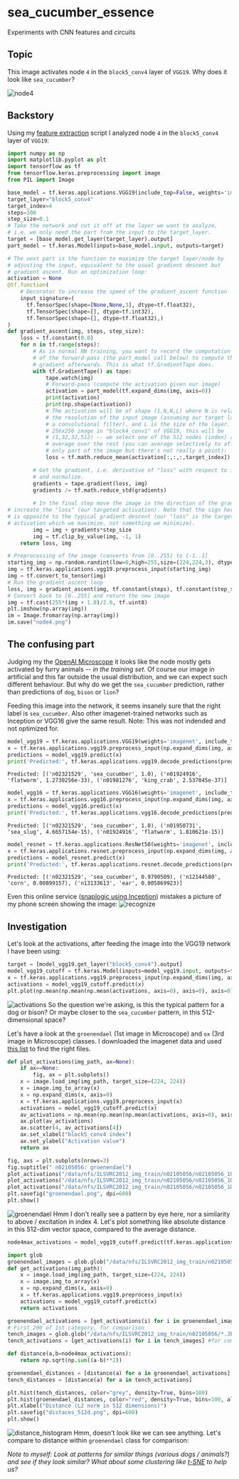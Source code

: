# sea_cucumber_essence
Experiments with CNN features and circuits
## Topic
This image activates node `4` in the `block5_conv4` layer of `VGG19`. Why does it look like `sea_cucumber`?

![node4](https://github.com/Stefan-Heimersheim/sea_cucumber_essence/blob/main/node4.png?raw=true)
## Backstory
Using my [feature extraction](https://github.com/Stefan-Heimersheim/tensorflow-feature-extraction-tutorial/) script I analyzed 
node `4` in the `block5_conv4` layer of `VGG19`:
```python
import numpy as np
import matplotlib.pyplot as plt
import tensorflow as tf
from tensorflow.keras.preprocessing import image
from PIL import Image 
```

```python
base_model = tf.keras.applications.VGG19(include_top=False, weights='imagenet')
target_layer="block5_conv4"
target_index=4
steps=100
step_size=0.1
# Take the network and cut it off at the layer we want to analyze,
# i.e. we only need the part from the input to the target_layer.
target = [base_model.get_layer(target_layer).output]
part_model = tf.keras.Model(inputs=base_model.input, outputs=target)

```

```python
# The next part is the function to maximize the target layer/node by
# adjusting the input, equivalent to the usual gradient descent but
# gradient ascent. Run an optimization loop:
activation = None
@tf.function(
    # Decorator to increase the speed of the gradient_ascent function
    input_signature=(
      tf.TensorSpec(shape=[None,None,3], dtype=tf.float32),
      tf.TensorSpec(shape=[], dtype=tf.int32),
      tf.TensorSpec(shape=[], dtype=tf.float32),)
)
def gradient_ascent(img, steps, step_size):
    loss = tf.constant(0.0)
    for n in tf.range(steps):
        # As in normal NN training, you want to record the computation
        # of the forward-pass (the part_model call below) to compute the
        # gradient afterwards. This is what tf.GradientTape does.
        with tf.GradientTape() as tape:
            tape.watch(img)
            # Forward-pass (compute the activation given our image)
            activation = part_model(tf.expand_dims(img, axis=0))
            print(activation)
            print(np.shape(activation))
            # The activation will be of shape (1,N,N,L) where N is related to
            # the resolution of the input image (assuming our target layer is
            # a convolutional filter), and L is the size of the layer. E.g. for a
            # 256x256 image in "block4_conv1" of VGG19, this will be
            # (1,32,32,512) -- we select one of the 512 nodes (index) and
            # average over the rest (you can average selectively to affect
            # only part of the image but there's not really a point):
            loss = tf.math.reduce_mean(activation[:,:,:,target_index])

        # Get the gradient, i.e. derivative of "loss" with respect to input
        # and normalize.
        gradients = tape.gradient(loss, img)
        gradients /= tf.math.reduce_std(gradients)
    
        # In the final step move the image in the direction of the gradient to
# increate the "loss" (our targeted activation). Note that the sign here
# is opposite to the typical gradient descent (our "loss" is the target 
# activation which we maximize, not something we minimize).
        img = img + gradients*step_size
        img = tf.clip_by_value(img, -1, 1)
    return loss, img
```

```python
# Preprocessing of the image (converts from [0..255] to [-1..1]
starting_img = np.random.randint(low=0,high=255,size=(224,224,3), dtype=np.uint8)
img = tf.keras.applications.vgg19.preprocess_input(starting_img)
img = tf.convert_to_tensor(img)
# Run the gradient ascent loop
loss, img = gradient_ascent(img, tf.constant(steps), tf.constant(step_size))
# Convert back to [0..255] and return the new image
img = tf.cast(255*(img + 1.0)/2.0, tf.uint8)
plt.imshow(np.array(img))
im = Image.fromarray(np.array(img))
im.save("node4.png")
```

## The confusing part
Judging my the [OpenAI Microscope](https://microscope.openai.com/models/vgg19_caffe/conv5_4_conv5_4_0/4) it looks like the node mostly gets activated by furry animals -- _in the training set_. Of course our image in artificial and this far outside the usual distribution, and we can expect such different behaviour. But why do we get the `sea_cucumber` prediction, rather than predictions of `dog`, `bison` or `lion`?

Feeding this image into the network, it seems insanely sure that the right label is `sea_cucumber`. Also other imagenet-trained networks such as Inception or VGG16 give the same result. Note: This was not indended and not optimized for.

```python
model_vgg19 = tf.keras.applications.VGG19(weights='imagenet', include_top=True)
x = tf.keras.applications.vgg19.preprocess_input(np.expand_dims(img, axis=0))
predictions = model_vgg19.predict(x)
print('Predicted:', tf.keras.applications.vgg19.decode_predictions(predictions, top=3)[0])
```
```
Predicted: [('n02321529', 'sea_cucumber', 1.0), ('n01924916', 'flatworm', 1.2730256e-33), ('n01981276', 'king_crab', 2.537045e-37)]
```

```python
model_vgg16 = tf.keras.applications.VGG16(weights='imagenet', include_top=True)
x = tf.keras.applications.vgg16.preprocess_input(np.expand_dims(img, axis=0))
predictions = model_vgg16.predict(x)
print('Predicted:', tf.keras.applications.vgg16.decode_predictions(predictions, top=3)[0])
```
```
Predicted: [('n02321529', 'sea_cucumber', 1.0), ('n01950731', 'sea_slug', 4.6657154e-15), ('n01924916', 'flatworm', 1.810621e-15)]
```

```python
model_resnet = tf.keras.applications.ResNet50(weights='imagenet', include_top=True)
x = tf.keras.applications.resnet.preprocess_input(np.expand_dims(img, axis=0))
predictions = model_resnet.predict(x)
print('Predicted:', tf.keras.applications.resnet.decode_predictions(predictions, top=3)[0])
```
```
Predicted: [('n02321529', 'sea_cucumber', 0.9790509), ('n12144580', 'corn', 0.00899157), ('n13133613', 'ear', 0.005869923)]
```

Even this online service ([snaplogic using Inception](https://www.snaplogic.com/machine-learning-showcase/image-recognition-inception-v3)) mistakes a picture of my phone screen showing the image:
![recognize](https://github.com/Stefan-Heimersheim/sea_cucumber_essence/blob/main/recognize.png?raw=true)

## Investigation
Let's look at the activations, after feeding the image into the VGG19 network I have been using:
```python
target = [model_vgg19.get_layer("block5_conv4").output]
model_vgg19_cutoff = tf.keras.Model(inputs=model_vgg19.input, outputs=target)
x = tf.keras.applications.vgg19.preprocess_input(np.expand_dims(img, axis=0))
activations = model_vgg19_cutoff.predict(x)
plt.plot(np.mean(np.mean(np.mean(activations, axis=0), axis=0), axis=0))
```
![activations](https://github.com/Stefan-Heimersheim/sea_cucumber_essence/blob/main/activations.png?raw=true)
So the question we're asking, is this the typical pattern for a dog or bison? Or maybe closer to the `sea_cucumber` pattern, in this 512-dimensional space?

Let's have a look at the `groenendael` (1st image in Microscope) and `ox` (3rd image in Microscope) classes. I downloaded the imagenet data and used [this list](https://image-net.org/challenges/LSVRC/2017/browse-synsets.php) to find the right files.

```python
def plot_activations(img_path, ax=None):
	if ax==None:
		fig, ax = plt.subplots()
	x = image.load_img(img_path, target_size=(224, 224))
	x = image.img_to_array(x)
	x = np.expand_dims(x, axis=0)
	x = tf.keras.applications.vgg19.preprocess_input(x)
	activations = model_vgg19_cutoff.predict(x)
	av_activations = np.mean(np.mean(np.mean(activations, axis=0), axis=0), axis=0)
	ax.plot(av_activations)
	ax.scatter(4, av_activations[4])
	ax.set_xlabel("block5_conv4 index")
	ax.set_ylabel("Activation value")
	return ax
```
```python
fig, axs = plt.subplots(nrows=3)
fig.suptitle(" n02105056: groenendael")
plot_activations("/data/nfs/ILSVRC2012_img_train/n02105056/n02105056_10005.JPEG", ax=axs[0])
plot_activations("/data/nfs/ILSVRC2012_img_train/n02105056/n02105056_10013.JPEG", ax=axs[1])
plot_activations("/data/nfs/ILSVRC2012_img_train/n02105056/n02105056_10020.JPEG", ax=axs[2])
plt.savefig("groenendael.png", dpi=600)
plt.show()
```
![groenendael](https://github.com/Stefan-Heimersheim/sea_cucumber_essence/blob/main/groenendael.png?raw=true)
Hmm I don't really see a pattern by eye here, nor a similarity to above / excitation in index 4. Let's plot something like absolute distance in this 512-dim vector space, compared to the average distance.
```python
node4max_activations = model_vgg19_cutoff.predict(tf.keras.applications.vgg19.preprocess_input(np.expand_dims(img, axis=0)))

import glob
groenendael_images = glob.glob("/data/nfs/ILSVRC2012_img_train/n02105056/*.JPEG")
def get_activations(img_path):
	x = image.load_img(img_path, target_size=(224, 224))
	x = image.img_to_array(x)
	x = np.expand_dims(x, axis=0)
	x = tf.keras.applications.vgg19.preprocess_input(x)
	activations = model_vgg19_cutoff.predict(x)
	return activations

groenendael_activations = [get_activations(i) for i in groenendael_images]
# First 200 of 1st category, for comparison
tench_images = glob.glob("/data/nfs/ILSVRC2012_img_train/n02105056/*.JPEG")[:200]
tench_activations = [get_activations(i) for i in tench_images] #for comparison

def distance(a,b=node4max_activations):
	return np.sqrt(np.sum((a-b)**2))

groenendael_distances = [distance(a) for a in groenendael_activations]
tench_distances = [distance(a) for a in tench_activations]

plt.hist(tench_distances, color="grey", density=True, bins=100)
plt.hist(groenendael_distances, color="red", density=True, bins=100, alpha=0.5)
plt.xlabel("Distance (L2 norm in 512 dimensions)")
plt.savefig("distaces_512d.png", dpi=600)
plt.show()
```
![distance_histogram](https://github.com/Stefan-Heimersheim/sea_cucumber_essence/blob/main/distances.png?raw=true)
Hmm, doesn't look like we can see anything. Let's compare to distance within `groenendael` class for comparison:

_Note to myself: Look at patterns for similar things (various dogs / animals?) and see if they look similar? What about some clustering like [t-SNE](https://distill.pub/2016/misread-tsne/) to help us?_
